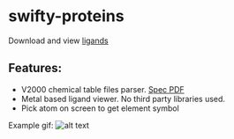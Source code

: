 # swifty-proteins
Download and view [ligands](https://en.wikipedia.org/wiki/Ligand)

## Features:
- V2000 chemical table files parser. [Spec PDF](https://discover.3ds.com/sites/default/files/2020-08/biovia_ctfileformats_2020.pdf)
- Metal based ligand viewer. No third party libraries used.
- Pick atom on screen to get element symbol 

Example gif:
![alt text](https://github.com/megagosha/swifty-proteins/raw/main/wwz-showcase.gif)
